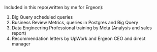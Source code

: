 Included in this repo(written by me for Ergeon):
1. Big Query scheduled queries
2. Business Review Metrics, queries in Postgres and Big Query
3. Data Engineering Professional training by Meta (Analysis and sales report)
4. Recommendation letters by UpWork and Ergeon CEO and direct manager
